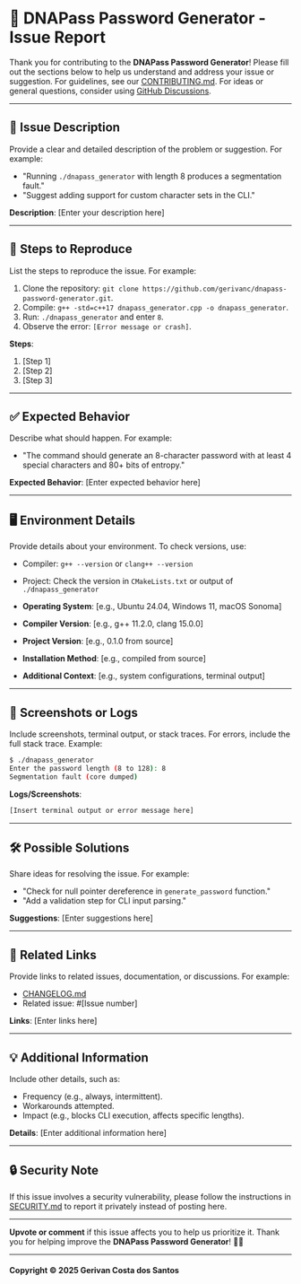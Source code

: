 # 🧬 DNAPass Password Generator - Issue Report

Thank you for contributing to the **DNAPass Password Generator**! Please fill out the sections below to help us understand and address your issue or suggestion. For guidelines, see our [CONTRIBUTING.md](https://github.com/gerivanc/dnapass-password-generator/blob/main/CONTRIBUTING.md). For ideas or general questions, consider using [GitHub Discussions](https://github.com/gerivanc/dnapass-password-generator/discussions).

---

## 📌 Issue Description
Provide a clear and detailed description of the problem or suggestion. For example:
- "Running `./dnapass_generator` with length 8 produces a segmentation fault."
- "Suggest adding support for custom character sets in the CLI."

**Description**:
[Enter your description here]

---

## 🔄 Steps to Reproduce
List the steps to reproduce the issue. For example:
1. Clone the repository: `git clone https://github.com/gerivanc/dnapass-password-generator.git`.
2. Compile: `g++ -std=c++17 dnapass_generator.cpp -o dnapass_generator`.
3. Run: `./dnapass_generator` and enter `8`.
4. Observe the error: `[Error message or crash]`.

**Steps**:
1. [Step 1]
2. [Step 2]
3. [Step 3]

---

## ✅ Expected Behavior
Describe what should happen. For example:
- "The command should generate an 8-character password with at least 4 special characters and 80+ bits of entropy."

**Expected Behavior**:
[Enter expected behavior here]

---

## 🖥️ Environment Details
Provide details about your environment. To check versions, use:
- Compiler: `g++ --version` or `clang++ --version`
- Project: Check the version in `CMakeLists.txt` or output of `./dnapass_generator`

- **Operating System**: [e.g., Ubuntu 24.04, Windows 11, macOS Sonoma]
- **Compiler Version**: [e.g., g++ 11.2.0, clang 15.0.0]
- **Project Version**: [e.g., 0.1.0 from source]
- **Installation Method**: [e.g., compiled from source]
- **Additional Context**: [e.g., system configurations, terminal output]

---

## 📸 Screenshots or Logs
Include screenshots, terminal output, or stack traces. For errors, include the full stack trace. Example:
```bash
$ ./dnapass_generator
Enter the password length (8 to 128): 8
Segmentation fault (core dumped)
```

**Logs/Screenshots**:
```bash
[Insert terminal output or error message here]
```

---

## 🛠️ Possible Solutions
Share ideas for resolving the issue. For example:
- "Check for null pointer dereference in `generate_password` function."
- "Add a validation step for CLI input parsing."

**Suggestions**:
[Enter suggestions here]

---

## 🔗 Related Links
Provide links to related issues, documentation, or discussions. For example:
- [CHANGELOG.md](https://github.com/gerivanc/dnapass-password-generator/blob/main/CHANGELOG.md)
- Related issue: #[Issue number]

**Links**:
[Enter links here]

---

## 💡 Additional Information
Include other details, such as:
- Frequency (e.g., always, intermittent).
- Workarounds attempted.
- Impact (e.g., blocks CLI execution, affects specific lengths).

**Details**:
[Enter additional information here]

---

## 🔒 Security Note
If this issue involves a security vulnerability, please follow the instructions in [SECURITY.md](https://github.com/gerivanc/dnapass-password-generator/blob/main/SECURITY.md) to report it privately instead of posting here.

---

**Upvote or comment** if this issue affects you to help us prioritize it. Thank you for helping improve the **DNAPass Password Generator**! 🚀🔑

---

#### Copyright © 2025 Gerivan Costa dos Santos
